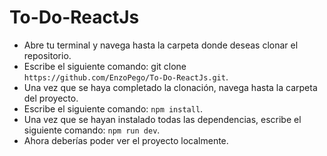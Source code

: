 # To-Do-ReactJs

- Abre tu terminal y navega hasta la carpeta donde deseas clonar el repositorio.
- Escribe el siguiente comando:  git clone `https://github.com/EnzoPego/To-Do-ReactJs.git`.
- Una vez que se haya completado la clonación, navega hasta la carpeta del proyecto.
- Escribe el siguiente comando: `npm install`.
- Una vez que se hayan instalado todas las dependencias, escribe el siguiente comando: `npm run dev`.
- Ahora deberías poder ver el proyecto localmente.
